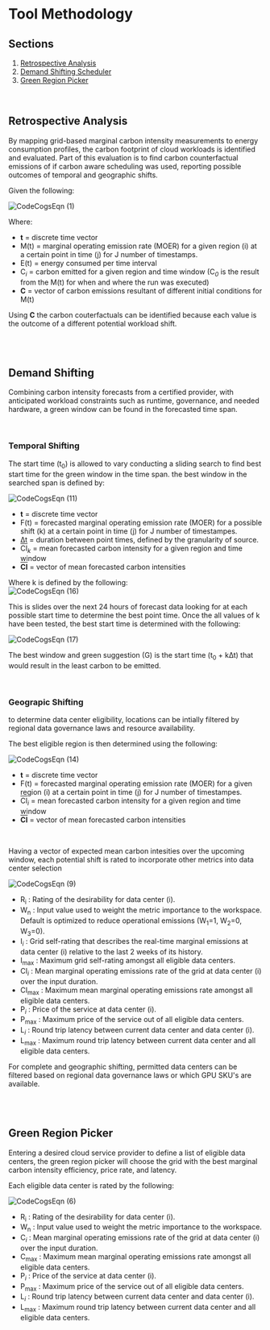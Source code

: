# Tool Methodology

## Sections

<ol>
  <li><a href="#RetrospectiveAnalysis">Retrospective Analysis</a></li>
  <li><a href="#DemandShiftingScheduler">Demand Shifting Scheduler</a></li>
  <li><a href="#GreenRegionPicker">Green Region Picker</a></li>
</ol>

<br>

<a name="RetrospectiveAnalysis"></a>

## Retrospective Analysis
By mapping grid-based marginal carbon intensity measurements to energy consumption profiles, the carbon footprint of cloud workloads is identified and evaluated.  Part of this evaluation is to find carbon counterfactual emissions of if carbon aware scheduling was used, reporting possible outcomes of temporal and geographic shifts.  



Given the following:
<br>

![CodeCogsEqn (1)](https://user-images.githubusercontent.com/80305894/133733435-c8532304-3a4a-4140-9dbd-cc449758f423.png)

Where:

* **t** = discrete time vector<br>
* M(t) = marginal operating emission rate (MOER) for a given region (i) at a certain point in time (j) for J number of timestamps.<br>
* E(t) = energy consumed per time interval
* C<sub><i>i</i></sub> = carbon emitted for a given region and time window (C<sub><i>0</i></sub> is the result from the M(t) for when and where the run was executed)
* **C** = vector of carbon emissions resultant of different initial conditions for M(t) <br>

Using **C** the carbon couterfactuals can be identified because each value is the outcome of a different potential workload shift. 

<br><br>


<a name="DemandShiftingScheduler"></a>

## Demand Shifting
Combining carbon intensity forecasts from a certified provider, with anticipated workload constraints such as runtime, governance, and needed hardware, a green window can be found in the forecasted time span. 



<br>

### Temporal Shifting
The start time (t<sub>0</sub>) is allowed to vary conducting a sliding search to find best start time for the green window in the time span. 
the best window in the searched span is defined by:

![CodeCogsEqn (11)](https://user-images.githubusercontent.com/80305894/138178628-18e09a6a-d67a-4f4a-81a7-6abf852f5122.png)

* **t** = discrete time vector<br>
* F(t) = forecasted marginal operating emission rate (MOER) for a possible shift (k) at a certain point in time (j) for J number of timestampes.<br>
* ∆t = duration between point times, defined by the granularity of source.  
* <span style="text-decoration:overline">CI</span><sub><i>k</i></sub> = mean forecasted carbon intensity for a given region and time window 
* **<span style="text-decoration:overline">CI</span>** = vector of mean forecasted carbon intensities   

Where k is defined by the following:<br>
![CodeCogsEqn (16)](https://user-images.githubusercontent.com/80305894/138184564-b3fd6516-8a04-4320-8940-41fe9c44989f.png)


This is slides over the next 24 hours of forecast data looking for at each possible start time to determine the best point time.  Once the all values of k have been tested, the best start time is determined with the following:

![CodeCogsEqn (17)](https://user-images.githubusercontent.com/80305894/138184717-8a0dca3a-c4c9-48b2-9d7a-34cfdcb92d3c.png)


The best window and green suggestion (G) is the start time (t<sub>0</sub> + k∆t) that would result in the least carbon to be emitted.  


<br>

### Geograpic Shifting 
to determine data center eligibility, locations can be intially filtered by regional data governance laws and resource availability. 

The best eligible region is then determined using the following:

![CodeCogsEqn (14)](https://user-images.githubusercontent.com/80305894/138180056-defd0fa3-f2a9-420b-adb2-5eed13acd577.png)

* **t** = discrete time vector<br>
* F(t) = forecasted marginal operating emission rate (MOER) for a given region (i) at a certain point in time (j) for J number of timestampes.<br>
* <span style="text-decoration:overline">CI</span><sub><i>i</i></sub> = mean forecasted carbon intensity for a given region and time window 
* **<span style="text-decoration:overline">CI</span>** = vector of mean forecasted carbon intensities  <br>

<br>

Having a vector of expected mean carbon intesities over the upcoming window, each potential shift is rated to incorporate other metrics into data center selection

![CodeCogsEqn (9)](https://user-images.githubusercontent.com/80305894/138165359-6dd5adad-41c5-4a0b-8f89-206f4be4dd82.png)


* R<sub>i</sub> : Rating of the desirability for data center (i).
* W<sub>n</sub> : Input value used to weight the metric importance to the workspace. Default is optimized to reduce operational emissions (W<sub>1</sub>=1, W<sub>2</sub>=0, W<sub>3</sub>=0). <br>
* I<sub><i>i</i></sub> : Grid self-rating that describes the real-time marginal emissions at data center (i) relative to the last 2 weeks of its history. <br>
* I<sub>max</sub> : Maximum grid self-rating amongst all eligible data centers. <br>
* CI<sub><i>i</i></sub> : Mean marginal operating emissions rate of the grid at data center (i) over the input duration.<br>
* CI<sub>max</sub> : Maximum mean marginal operating emissions rate amongst all eligible data centers.<br>
* P<sub><i>i</i></sub> : Price of the service at data center (i). <br>
* P<sub>max</sub> : Maximum price of the service out of all eligible data centers.<br>
* L<sub><i>i</i></sub> : Round trip latency between current data center and data center (i). <br>
* L<sub>max</sub> : Maximum round trip latency between current data center and all eligible data centers.<br>





For complete and geographic shifting, permitted data centers can be filtered based on regional data governance laws or which GPU SKU's are available. 



<br><br>

<a name="GreenRegionPicker"></a>

## Green Region Picker
Entering a desired cloud service provider to define a list of eligible data centers, the green region picker will choose the grid with the best marginal carbon intensity efficiency, price rate, and latency. 

Each eligible data center is rated by the following: 

![CodeCogsEqn (6)](https://user-images.githubusercontent.com/80305894/138162105-de1b3289-eaa9-4b12-a9d2-ef312140ce79.png)


* R<sub>i</sub> : Rating of the desirability for data center (i).
* W<sub>n</sub> : Input value used to weight the metric importance to the workspace.<br>
* C<sub><i>i</i></sub> : Mean marginal operating emissions rate of the grid at data center (i) over the input duration.<br>
* C<sub>max</sub> : Maximum mean marginal operating emissions rate amongst all eligible data centers.<br>
* P<sub><i>i</i></sub> : Price of the service at data center (i). <br>
* P<sub>max</sub> : Maximum price of the service out of all eligible data centers.<br>
* L<sub><i>i</i></sub> : Round trip latency between current data center and data center (i). <br>
* L<sub>max</sub> : Maximum round trip latency between current data center and all eligible data centers.<br>



